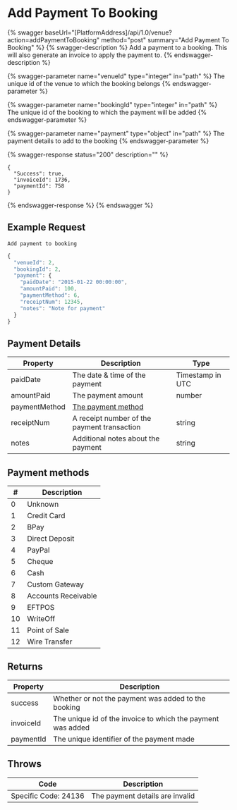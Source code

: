 # Add Payment To Booking

{% swagger baseUrl="[PlatformAddress]/api/1.0/venue?action=addPaymentToBooking" method="post" summary="Add Payment To Booking" %}
{% swagger-description %}
Add a payment to a booking. This will also generate an invoice to apply the payment to.
{% endswagger-description %}

{% swagger-parameter name="venueId" type="integer" in="path" %}
The unique id of the venue to which the booking belongs
{% endswagger-parameter %}

{% swagger-parameter name="bookingId" type="integer" in="path" %}
The unique id of the booking to which the payment will be added
{% endswagger-parameter %}

{% swagger-parameter name="payment" type="object" in="path" %}
The payment details to add to the booking
{% endswagger-parameter %}

{% swagger-response status="200" description="" %}
```
{
  "Success": true,
  "invoiceId": 1736,
  "paymentId": 758
}
```
{% endswagger-response %}
{% endswagger %}

## Example Request

`Add payment to booking`

```javascript
{
  "venueId": 2,
  "bookingId": 2,
  "payment": {
    "paidDate": "2015-01-22 00:00:00",
    "amountPaid": 100,
    "paymentMethod": 6,
    "receiptNum": 12345,
    "notes": "Note for payment"
  }
}
```

## Payment Details

| Property      | Description                                                     | Type             |
| ------------- | --------------------------------------------------------------- | ---------------- |
| paidDate      | The date & time of the payment                                  | Timestamp in UTC |
| amountPaid    | The payment amount                                              | number           |
| paymentMethod | [The payment method](add-payment-to-booking.md#payment-methods) |                  |
| receiptNum    | A receipt number of the payment transaction                     | string           |
| notes         | Additional notes about the payment                              | string           |

## Payment methods

| #  | Description         |
| -- | ------------------- |
| 0  | Unknown             |
| 1  | Credit Card         |
| 2  | BPay                |
| 3  | Direct Deposit      |
| 4  | PayPal              |
| 5  | Cheque              |
| 6  | Cash                |
| 7  | Custom Gateway      |
| 8  | Accounts Receivable |
| 9  | EFTPOS              |
| 10 | WriteOff            |
| 11 | Point of Sale       |
| 12 | Wire Transfer       |

## Returns

| Property  | Description                                                 |
| --------- | ----------------------------------------------------------- |
| success   | Whether or not the payment was added to the booking         |
| invoiceId | The unique id of the invoice to which the payment was added |
| paymentId | The unique identifier of the payment made                   |

## Throws

| Code                 | Description                     |
| -------------------- | ------------------------------- |
| Specific Code: 24136 | The payment details are invalid |
